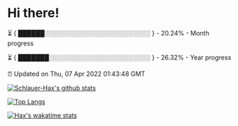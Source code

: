 # Hi there!

⏳ { ██████░░░░░░░░░░░░░░░░░░░░░░░░ } - 20.24% - Month progress

⏳ { ███████░░░░░░░░░░░░░░░░░░░░░░░ } - 26.32% - Year progress

⏰ Updated on Thu, 07 Apr 2022 01:43:48 GMT


[![Schlauer-Hax's github stats](https://github-readme-stats.vercel.app/api?username=Schlauer-Hax&show_icons=true&theme=dark&count_private=true)](https://github.com/Schlauer-Hax)


[![Top Langs](https://github-readme-stats.vercel.app/api/top-langs/?username=Schlauer-Hax&layout=compact&theme=dark)](https://github.com/Schlauer-Hax?tab=repositories)


[![Hax's wakatime stats](https://github-readme-stats.vercel.app/api/wakatime?username=Hax&theme=dark)](https://wakatime.com/@Hax)

